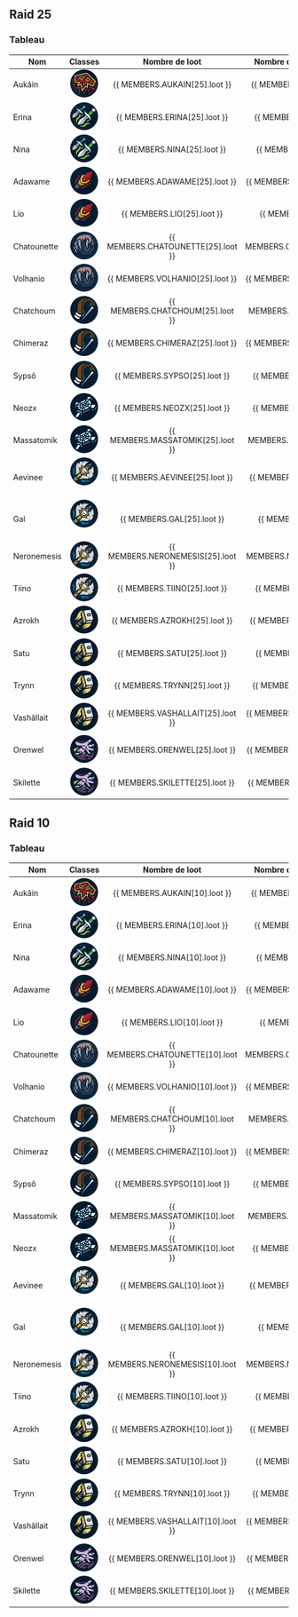 <script setup>

const MEMBERS = {
    AUKAIN: {
        10:{
            raid: 2,
        loot: 2,
        },
        25:{
            raid: 3,
        loot: 4,
        },
        
    },
    ERINA: {
        10:{
            raid: 1,
        loot: 2,
        },
        25:{
            raid: 3,
        loot: 3,
        },
        
    },
    NINA: {
        10:{
            raid: 0,
        loot: 0,
        },
        25:{
            raid: 3,
        loot: 2,
        },
        
    },
    ADAWAME: {
        10:{
            raid: 1,
        loot: 4,
        },
        25:{
            raid: 3,
        loot: 2,
        },
        
    },
    LIO: {
        10:{
            raid: 1,
        loot: 5,
        },
        25:{
            raid: 3,
        loot: 2,
        },
        
    },
    CHATOUNETTE: {
        10:{
            raid: 0,
        loot: 0,
        },
        25:{
            raid: 3,
        loot: 0,
        },
        
    },
    VOLHANIO: {
        10:{
            raid: 0,
        loot: 0,
        },
        25:{
        raid: 3,
        loot: 4,
        },
        
    },
    CHATCHOUM: {
        10:{
            raid: 0,
        loot: 0,
        },
        25:{
            raid: 2,
        loot: 3,
        },
        
    },
    CHIMERAZ: {
        10:{
            raid: 0,
        loot: 0,
        },
        25:{
            raid: 2,
        loot: 1,
        },
        
    },
    
    SYPSO: {
        10:{
            raid: 2,
        loot: 3,
        },
        25:{
            raid: 3,
        loot: 2,
        },
        
    },

    MASSATOMIK: {
        10:{
            raid: 2,
        loot: 4,
        },
        25:{
            raid: 3,
        loot: 1,
        },
    },
    NEOZX: {
        10:{
        raid: 0,
        loot: 0,
        },
        25:{
        raid: 2,
        loot: 1,
        }, 
    },
    AEVINEE: {
        10:{
        raid: 0,
        loot: 0,
        },
        25:{
        raid: 2,
        loot: 1,
        }, 
    },
    GAL: {
        10:{
            raid: 1,
        loot: 3,
        },
        25:{
            raid: 3,
        loot: 4,
        },
        
    },
    NERONEMESIS: {
        10:{
            raid: 1,
        loot: 0,
        },
        25:{
            raid: 3,
        loot: 1,
        },
        
    },
    TIINO: {
        10:{
            raid: 0,
        loot: 0,
        },
        25:{
            raid: 2,
        loot: 3,
        },
        
    },
    AZROKH: {
        10:{
            raid: 2,
        loot: 1,
        },
        25:{
            raid: 3,
        loot: 2,
        },
    },
    SATU: {
        10:{
            raid: 2,
        loot: 2,
        },
        25:{
        raid: 3,
        loot: 2,
        },
        
    },
    TRYNN: {
        10:{
            raid: 2,
        loot: 3,
        },
        25:{
        raid: 3,
        loot: 1,
        },
        
    },
    VASHALLAIT: {
        10:{
            raid: 2,
        loot: 2,
        },
        25:{
            raid: 3,
        loot: 3,
        },
        
    },

            ORENWEL: {
        10:{
            raid: 0,
        loot: 0,
        },
        25:{
        raid: 2,
        loot: 1,
        },
        
    },
            SKILETTE: {
        10:{
            raid: 0,
        loot: 0,
        },
        25:{
        raid: 3,
        loot: 3,
        },
        
    },
    
}

const calculRatio = (nbLoot, nbRaid) => {

    const RATIO = Number(nbLoot / nbRaid).toFixed(1) 
    return isNaN(RATIO) ? 0 : RATIO
    }
</script>

## Raid 25

### Tableau

| Nom         |                                         Classes                                         |           Nombre de loot           |    Nombre de jour de présences     |                                     Ratio                                     |
| ----------- | :-------------------------------------------------------------------------------------: | :--------------------------------: | :--------------------------------: | :---------------------------------------------------------------------------: |
| Aukâin      |    <img title="chaman" alt="Alt text" src="/classes/shaman.png" width=50 height=50 >    |   {{ MEMBERS.AUKAIN[25].loot }}    |   {{ MEMBERS.AUKAIN[25].raid }}    |      {{ calculRatio(MEMBERS.AUKAIN[25].loot, MEMBERS.AUKAIN[25].raid) }}      |
| Erina       |    <img title="voleur" alt="Alt text" src="/classes/rogue.png" width=50 height=50 >     |    {{ MEMBERS.ERINA[25].loot }}    |    {{ MEMBERS.ERINA[25].raid }}    |       {{ calculRatio(MEMBERS.ERINA[25].loot, MEMBERS.ERINA[25].raid) }}       |
| Nina        |    <img title="voleur" alt="Alt text" src="/classes/rogue.png" width=50 height=50 >     |    {{ MEMBERS.NINA[25].loot }}     |    {{ MEMBERS.NINA[25].raid }}     |        {{ calculRatio(MEMBERS.NINA[25].loot, MEMBERS.NINA[25].raid) }}        |
| Adawame     |      <img title="mage" alt="Alt text" src="/classes/mage.png" width=50 height=50 >      |   {{ MEMBERS.ADAWAME[25].loot }}   |   {{ MEMBERS.ADAWAME[25].raid }}   |     {{ calculRatio(MEMBERS.ADAWAME[25].loot, MEMBERS.ADAWAME[25].raid) }}     |
| Lio         |      <img title="mage" alt="Alt text" src="/classes/mage.png" width=50 height=50 >      |     {{ MEMBERS.LIO[25].loot }}     |     {{ MEMBERS.LIO[25].raid }}     |         {{ calculRatio(MEMBERS.LIO[25].loot, MEMBERS.LIO[25].raid) }}         |
| Chatounette |    <img title="druide" alt="Alt text" src="/classes/druide.png" width=50 height=50 >    | {{ MEMBERS.CHATOUNETTE[25].loot }} | {{ MEMBERS.CHATOUNETTE[25].raid }} | {{ calculRatio(MEMBERS.CHATOUNETTE[25].loot, MEMBERS.CHATOUNETTE[25].raid) }} |
| Volhanio    |    <img title="druide" alt="Alt text" src="/classes/druide.png" width=50 height=50 >    |  {{ MEMBERS.VOLHANIO[25].loot }}   |  {{ MEMBERS.VOLHANIO[25].raid }}   |    {{ calculRatio(MEMBERS.VOLHANIO[25].loot, MEMBERS.VOLHANIO[25].raid) }}    |
| Chatchoum   |    <img title="hunter" alt="Alt text" src="/classes/hunter.png" width=50 height=50 >    |  {{ MEMBERS.CHATCHOUM[25].loot }}  |  {{ MEMBERS.CHATCHOUM[25].raid }}  |   {{ calculRatio(MEMBERS.CHATCHOUM[25].loot, MEMBERS.CHATCHOUM[25].raid) }}   |
| Chimeraz    |    <img title="hunter" alt="Alt text" src="/classes/hunter.png" width=50 height=50 >    |  {{ MEMBERS.CHIMERAZ[25].loot }}   |  {{ MEMBERS.CHIMERAZ[25].raid }}   |    {{ calculRatio(MEMBERS.CHIMERAZ[25].loot, MEMBERS.CHIMERAZ[25].raid) }}    |
| Sypsô       |    <img title="hunter" alt="Alt text" src="/classes/hunter.png" width=50 height=50 >    |    {{ MEMBERS.SYPSO[25].loot }}    |    {{ MEMBERS.SYPSO[25].raid }}    |       {{ calculRatio(MEMBERS.SYPSO[25].loot, MEMBERS.SYPSO[25].raid) }}       |
| Neozx       |    <img title="Prêtre" alt="Alt text" src="/classes/priest.png" width=50 height=50 >    |    {{ MEMBERS.NEOZX[25].loot }}    |    {{ MEMBERS.NEOZX[25].raid }}    |       {{ calculRatio(MEMBERS.NEOZX[25].loot, MEMBERS.NEOZX[25].raid) }}       |
| Massatomik  |    <img title="Prêtre" alt="Alt text" src="/classes/priest.png" width=50 height=50 >    | {{ MEMBERS.MASSATOMIK[25].loot }}  | {{ MEMBERS.MASSATOMIK[25].raid }}  |  {{ calculRatio(MEMBERS.MASSATOMIK[25].loot, MEMBERS.MASSATOMIK[25].raid) }}  |
| Aevinee     |       <img title="DK" alt="Alt text" src="/classes/dk.png" width=50 height=50 >         |   {{ MEMBERS.AEVINEE[25].loot }}   |   {{ MEMBERS.AEVINEE[25].raid }}   |     {{ calculRatio(MEMBERS.AEVINEE[25].loot, MEMBERS.AEVINEE[25].raid) }}     |
| Gal         |       <img title="DK" alt="Alt text" src="/classes/dk.png" width=50 height=50 >         |     {{ MEMBERS.GAL[25].loot }}     |     {{ MEMBERS.GAL[25].raid }}     |         {{ calculRatio(MEMBERS.GAL[25].loot, MEMBERS.GAL[25].raid) }}         |
| Neronemesis |        <img title="DK" alt="Alt text" src="/classes/dk.png" width=50 height=50 >        | {{ MEMBERS.NERONEMESIS[25].loot }} | {{ MEMBERS.NERONEMESIS[25].raid }} | {{ calculRatio(MEMBERS.NERONEMESIS[25].loot, MEMBERS.NERONEMESIS[25].raid) }} |
| Tiino       |        <img title="DK" alt="Alt text" src="/classes/dk.png" width=50 height=50 >        |    {{ MEMBERS.TIINO[25].loot }}    |    {{ MEMBERS.TIINO[25].raid }}    |       {{ calculRatio(MEMBERS.TIINO[25].loot, MEMBERS.TIINO[25].raid) }}       |
| Azrokh      |   <img title="Paladin" alt="Alt text" src="/classes/paladin.png" width=50 height=50 >   |   {{ MEMBERS.AZROKH[25].loot }}    |   {{ MEMBERS.AZROKH[25].raid }}    |      {{ calculRatio(MEMBERS.AZROKH[25].loot, MEMBERS.AZROKH[25].raid) }}      |
| Satu        |   <img title="Paladin" alt="Alt text" src="/classes/paladin.png" width=50 height=50 >   |    {{ MEMBERS.SATU[25].loot }}     |    {{ MEMBERS.SATU[25].raid }}     |        {{ calculRatio(MEMBERS.SATU[25].loot, MEMBERS.SATU[25].raid) }}        |
| Trynn       |   <img title="Paladin" alt="Alt text" src="/classes/paladin.png" width=50 height=50 >   |    {{ MEMBERS.TRYNN[25].loot }}    |    {{ MEMBERS.TRYNN[25].raid }}    |       {{ calculRatio(MEMBERS.TRYNN[25].loot, MEMBERS.TRYNN[25].raid) }}       |
| Vashâllait  |   <img title="Paladin" alt="Alt text" src="/classes/paladin.png" width=50 height=50 >   | {{ MEMBERS.VASHALLAIT[25].loot }}  | {{ MEMBERS.VASHALLAIT[25].raid }}  |  {{ calculRatio(MEMBERS.VASHALLAIT[25].loot, MEMBERS.VASHALLAIT[25].raid) }}  |
| Orenwel     | <img title="demoniste" alt="Alt text" src="/classes/demoniste.png" width=50 height=50 > |   {{ MEMBERS.ORENWEL[25].loot }}   |   {{ MEMBERS.ORENWEL[25].raid }}   |     {{ calculRatio(MEMBERS.ORENWEL[25].loot, MEMBERS.ORENWEL[25].raid) }}     |
| Skilette    | <img title="demoniste" alt="Alt text" src="/classes/demoniste.png" width=50 height=50 > |  {{ MEMBERS.SKILETTE[25].loot }}   |  {{ MEMBERS.SKILETTE[25].raid }}   |    {{ calculRatio(MEMBERS.SKILETTE[25].loot, MEMBERS.SKILETTE[25].raid) }}    |

## Raid 10

### Tableau

| Nom         |                                         Classes                                         |           Nombre de loot           |    Nombre de jour de présences     |                                     Ratio                                     |
| ----------- | :-------------------------------------------------------------------------------------: | :--------------------------------: | :--------------------------------: | :---------------------------------------------------------------------------: |
| Aukâin      |    <img title="chaman" alt="Alt text" src="/classes/shaman.png" width=50 height=50 >    |   {{ MEMBERS.AUKAIN[10].loot }}    |   {{ MEMBERS.AUKAIN[10].raid }}    |      {{ calculRatio(MEMBERS.AUKAIN[10].loot, MEMBERS.AUKAIN[10].raid) }}      |
| Erina       |    <img title="voleur" alt="Alt text" src="/classes/rogue.png" width=50 height=50 >     |    {{ MEMBERS.ERINA[10].loot }}    |    {{ MEMBERS.ERINA[10].raid }}    |       {{ calculRatio(MEMBERS.ERINA[10].loot, MEMBERS.ERINA[10].raid) }}       |
| Nina        |    <img title="voleur" alt="Alt text" src="/classes/rogue.png" width=50 height=50 >     |    {{ MEMBERS.NINA[10].loot }}     |    {{ MEMBERS.NINA[10].raid }}     |        {{ calculRatio(MEMBERS.NINA[10].loot, MEMBERS.NINA[10].raid) }}        |
| Adawame     |      <img title="mage" alt="Alt text" src="/classes/mage.png" width=50 height=50 >      |   {{ MEMBERS.ADAWAME[10].loot }}   |   {{ MEMBERS.ADAWAME[10].raid }}   |     {{ calculRatio(MEMBERS.ADAWAME[10].loot, MEMBERS.ADAWAME[10].raid) }}     |
| Lio         |      <img title="mage" alt="Alt text" src="/classes/mage.png" width=50 height=50 >      |     {{ MEMBERS.LIO[10].loot }}     |     {{ MEMBERS.LIO[10].raid }}     |         {{ calculRatio(MEMBERS.LIO[10].loot, MEMBERS.LIO[10].raid) }}         |
| Chatounette |    <img title="druide" alt="Alt text" src="/classes/druide.png" width=50 height=50 >    | {{ MEMBERS.CHATOUNETTE[10].loot }} | {{ MEMBERS.CHATOUNETTE[10].raid }} | {{ calculRatio(MEMBERS.CHATOUNETTE[10].loot, MEMBERS.CHATOUNETTE[10].raid) }} |
| Volhanio    |    <img title="druide" alt="Alt text" src="/classes/druide.png" width=50 height=50 >    |  {{ MEMBERS.VOLHANIO[10].loot }}   |  {{ MEMBERS.VOLHANIO[10].raid }}   |    {{ calculRatio(MEMBERS.VOLHANIO[10].loot, MEMBERS.VOLHANIO[10].raid) }}    |
| Chatchoum   |    <img title="hunter" alt="Alt text" src="/classes/hunter.png" width=50 height=50 >    |  {{ MEMBERS.CHATCHOUM[10].loot }}  |  {{ MEMBERS.CHATCHOUM[10].raid }}  |   {{ calculRatio(MEMBERS.CHATCHOUM[10].loot, MEMBERS.CHATCHOUM[10].raid) }}   |
| Chimeraz    |    <img title="hunter" alt="Alt text" src="/classes/hunter.png" width=50 height=50 >    |  {{ MEMBERS.CHIMERAZ[10].loot }}   |  {{ MEMBERS.CHIMERAZ[10].raid }}   |    {{ calculRatio(MEMBERS.CHIMERAZ[10].loot, MEMBERS.CHIMERAZ[10].raid) }}    |
| Sypsô       |    <img title="hunter" alt="Alt text" src="/classes/hunter.png" width=50 height=50 >    |    {{ MEMBERS.SYPSO[10].loot }}    |    {{ MEMBERS.SYPSO[10].raid }}    |       {{ calculRatio(MEMBERS.SYPSO[10].loot, MEMBERS.SYPSO[10].raid) }}       |
| Massatomik  |    <img title="Prêtre" alt="Alt text" src="/classes/priest.png" width=50 height=50 >    | {{ MEMBERS.MASSATOMIK[10].loot }}  | {{ MEMBERS.MASSATOMIK[10].raid }}  |  {{ calculRatio(MEMBERS.MASSATOMIK[10].loot, MEMBERS.MASSATOMIK[10].raid) }}  |
| Neozx       |    <img title="Prêtre" alt="Alt text" src="/classes/priest.png" width=50 height=50 >    | {{ MEMBERS.MASSATOMIK[10].loot }}  |    {{ MEMBERS.NEOZX[10].raid }}    |       {{ calculRatio(MEMBERS.NEOZX[10].loot, MEMBERS.NEOZX[10].raid) }}       |
| Aevinee     |       <img title="DK" alt="Alt text" src="/classes/dk.png" width=50 height=50 >         |     {{ MEMBERS.GAL[10].loot }}     |   {{ MEMBERS.AEVINEE[10].raid }}   |     {{ calculRatio(MEMBERS.AEVINEE[10].loot, MEMBERS.AEVINEE[10].raid) }}     |
| Gal         |       <img title="DK" alt="Alt text" src="/classes/dk.png" width=50 height=50 >         |     {{ MEMBERS.GAL[10].loot }}     |     {{ MEMBERS.GAL[10].raid }}     |         {{ calculRatio(MEMBERS.GAL[10].loot, MEMBERS.GAL[10].raid) }}         |
| Neronemesis |        <img title="DK" alt="Alt text" src="/classes/dk.png" width=50 height=50 >        | {{ MEMBERS.NERONEMESIS[10].loot }} | {{ MEMBERS.NERONEMESIS[10].raid }} | {{ calculRatio(MEMBERS.NERONEMESIS[10].loot, MEMBERS.NERONEMESIS[10].raid) }} |
| Tiino       |        <img title="DK" alt="Alt text" src="/classes/dk.png" width=50 height=50 >        |    {{ MEMBERS.TIINO[10].loot }}    |    {{ MEMBERS.TIINO[10].raid }}    |       {{ calculRatio(MEMBERS.TIINO[10].loot, MEMBERS.TIINO[10].raid) }}       |
| Azrokh      |   <img title="Paladin" alt="Alt text" src="/classes/paladin.png" width=50 height=50 >   |   {{ MEMBERS.AZROKH[10].loot }}    |   {{ MEMBERS.AZROKH[10].raid }}    |      {{ calculRatio(MEMBERS.AZROKH[10].loot, MEMBERS.AZROKH[10].raid) }}      |
| Satu        |   <img title="Paladin" alt="Alt text" src="/classes/paladin.png" width=50 height=50 >   |    {{ MEMBERS.SATU[10].loot }}     |    {{ MEMBERS.SATU[10].raid }}     |        {{ calculRatio(MEMBERS.SATU[10].loot, MEMBERS.SATU[10].raid) }}        |
| Trynn       |   <img title="Paladin" alt="Alt text" src="/classes/paladin.png" width=50 height=50 >   |    {{ MEMBERS.TRYNN[10].loot }}    |    {{ MEMBERS.TRYNN[10].raid }}    |       {{ calculRatio(MEMBERS.TRYNN[10].loot, MEMBERS.TRYNN[10].raid) }}       |
| Vashâllait  |   <img title="Paladin" alt="Alt text" src="/classes/paladin.png" width=50 height=50 >   | {{ MEMBERS.VASHALLAIT[10].loot }}  | {{ MEMBERS.VASHALLAIT[10].raid }}  |  {{ calculRatio(MEMBERS.VASHALLAIT[10].loot, MEMBERS.VASHALLAIT[10].raid) }}  |
| Orenwel     | <img title="demoniste" alt="Alt text" src="/classes/demoniste.png" width=50 height=50 > |   {{ MEMBERS.ORENWEL[10].loot }}   |   {{ MEMBERS.ORENWEL[10].raid }}   |     {{ calculRatio(MEMBERS.ORENWEL[10].loot, MEMBERS.ORENWEL[10].raid) }}     |
| Skilette    | <img title="demoniste" alt="Alt text" src="/classes/demoniste.png" width=50 height=50 > |  {{ MEMBERS.SKILETTE[10].loot }}   |  {{ MEMBERS.SKILETTE[10].raid }}   |    {{ calculRatio(MEMBERS.SKILETTE[10].loot, MEMBERS.SKILETTE[10].raid) }}    |
